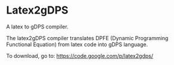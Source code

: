 Latex2gDPS
==========

A latex to gDPS compiler.

The latex2gDPS compiler translates DPFE (Dynamic Programming Functional Equation) from latex code into gDPS language.

To download, go to: https://code.google.com/p/latex2gdps/
